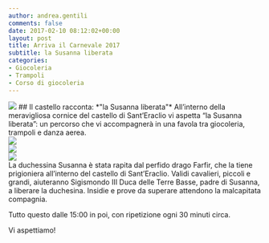 ```yaml
---
author: andrea.gentili
comments: false
date: 2017-02-10 08:12:02+00:00
layout: post
title: Arriva il Carnevale 2017
subtitle: la Susanna liberata
categories:
- Giocoleria
- Trampoli
- Corso di giocoleria
---
```


<img src="http://www.ilcarnevale.net/wp-content/uploads/2015/08/castello-sant-eraclio.gif" class="center-block" />
## Il castello racconta:
*"la Susanna liberata"* 
All’interno della meravigliosa cornice del castello di Sant’Eraclio vi aspetta “la Susanna liberata”: un percorso che vi accompagnerà in una favola tra giocoleria, trampoli e danza aerea.
<div class="row">
<div class="col-sm-4"><img src="http://www.ilcarnevale.net/wp-content/uploads/2015/08/farfir.gif" class="center-block" /></div>
<div class="col-sm-4"><img src="http://www.ilcarnevale.net/wp-content/uploads/2015/08/susanna.gif" class="center-block" /></div>
<div class="col-sm-4"><img src="http://www.ilcarnevale.net/wp-content/uploads/2015/08/sigismondo.gif"  class="center-block" /></div>
</div>
La duchessina Susanna è stata rapita dal perfido drago Farfir, che la tiene prigioniera all’interno del castello di Sant’Eraclio.
Validi cavalieri, piccoli e grandi, aiuteranno Sigismondo III Duca delle Terre Basse, padre di Susanna, a liberare la duchesina.
Insidie e prove da superare attendono la malcapitata compagnia.



Tutto questo dalle 15:00 in poi, con ripetizione ogni 30 minuti circa.

Vi aspettiamo!
